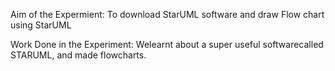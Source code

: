 Aim of the Expermient:
To download StarUML software and draw Flow chart using StarUML 

Work Done in the Experiment:
Welearnt about a super useful softwarecalled STARUML, and made flowcharts.
